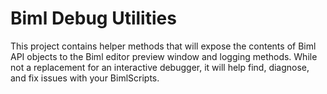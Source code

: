 # Biml Debug Utilities

This project contains helper methods that will expose the contents of Biml API objects to the Biml editor preview window and logging methods. While not a replacement for an interactive debugger, it will help find, diagnose, and fix issues with your BimlScripts.
